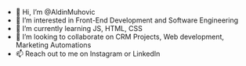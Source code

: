 - 👋 Hi, I’m @AldinMuhovic
- 👀 I’m interested in Front-End Development and Software Engineering
- 🌱 I’m currently learning JS, HTML, CSS
- 💞️ I’m looking to collaborate on CRM Projects, Web development, Marketing Automations
- 📫 Reach out to me on Instagram or LinkedIn

<!---
AldinMuhovic/AldinMuhovic is a ✨ special ✨ repository because its `README.md` (this file) appears on your GitHub profile.
You can click the Preview link to take a look at your changes.
--->
